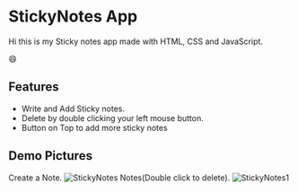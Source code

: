 # StickyNotes App
Hi this is my Sticky notes app made with HTML, CSS and JavaScript. 

:smile:

## Features 
* Write and Add Sticky notes. 
* Delete by double clicking your left mouse button.
* Button on Top to add more sticky notes
## Demo Pictures
Create a Note.
![StickyNotes](https://user-images.githubusercontent.com/102850158/190321713-c639bdce-d850-405b-a024-96177606d9f7.jpg)
Notes(Double click to delete).
![StickyNotes1](https://user-images.githubusercontent.com/102850158/190321752-8d94c7cb-cda8-4e74-ba23-e53b75e44777.jpg)
